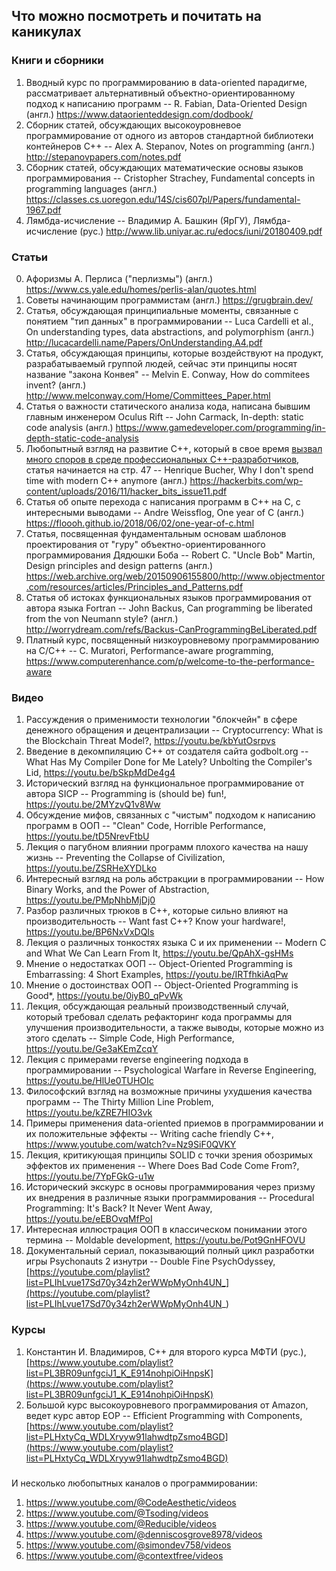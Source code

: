 ## Что можно посмотреть и почитать на каникулах

### Книги и сборники
1. Вводный курс по программированию в data-oriented парадигме, рассматривает альтернативный объектно-ориентированному подход к написанию программ -- R. Fabian, Data-Oriented Design (англ.)
https://www.dataorienteddesign.com/dodbook/
2. Сборник статей, обсуждающих высокоуровневое программирование от одного из авторов стандартной библиотеки контейнеров С++ -- Alex A. Stepanov, Notes on programming (англ.)
http://stepanovpapers.com/notes.pdf
3. Сборник статей, обсуждающих математические основы языков программирования -- Cristopher Strachey, Fundamental concepts in programming languages (англ.)
https://classes.cs.uoregon.edu/14S/cis607pl/Papers/fundamental-1967.pdf
4. Лямбда-исчисление -- Владимир А. Башкин (ЯрГУ), Лямбда-исчисление (рус.)
http://www.lib.uniyar.ac.ru/edocs/iuni/20180409.pdf

### Статьи
0. Афоризмы А. Перлиса ("перлизмы") (англ.)
https://www.cs.yale.edu/homes/perlis-alan/quotes.html
1. Cоветы начинающим программистам (англ.)
https://grugbrain.dev/
2. Статья, обсуждающая принципиальные моменты, связанные с понятием "тип данных" в программировании -- Luca Cardelli et al., On understanding types, data abstractions, and polymorphism (англ.)
http://lucacardelli.name/Papers/OnUnderstanding.A4.pdf
3. Статья, обсуждающая принципы, которые воздействуют на продукт, разрабатываемый группой людей, сейчас эти принципы носят название "закона Конвея" -- Melvin E. Conway, How do commitees invent? (англ.)
http://www.melconway.com/Home/Committees_Paper.html
4. Статья о важности статического анализа кода, написана бывшим главным инженером Oculus Rift -- John Carmack, In-depth: static code analysis (англ.)
https://www.gamedeveloper.com/programming/in-depth-static-code-analysis
5. Любопытный взгляд на развитие С++, который в свое время [вызвал много споров в среде профессиональных С++-разработчиков](https://news.ycombinator.com/item?id=11720659), статья начинается на стр. 47 -- Henrique Bucher, Why I don't spend time with modern C++ anymore (англ.)
https://hackerbits.com/wp-content/uploads/2016/11/hacker_bits_issue11.pdf
6. Статья об опыте перехода с написания программ в С++ на С, с интересными выводами -- Andre Weissflog, One year of C (англ.)
https://floooh.github.io/2018/06/02/one-year-of-c.html
7. Статья, посвященная фундаментальным основам шаблонов проектирования от "гуру" объектно-ориентированного программирования Дядюшки Боба -- Robert C. "Uncle Bob" Martin, Design principles and design patterns (англ.)
https://web.archive.org/web/20150906155800/http://www.objectmentor.com/resources/articles/Principles_and_Patterns.pdf
8. Статья об истоках функциональных языков программирования от автора языка Fortran -- John Backus, Can programming be liberated from the von Neumann style? (англ.)
http://worrydream.com/refs/Backus-CanProgrammingBeLiberated.pdf
9. Платный курс, посвященный низкоуровневому программированию на С/С++ -- C. Muratori, Performance-aware programming, https://www.computerenhance.com/p/welcome-to-the-performance-aware

### Видео
1. Рассуждения о применимости технологии "блокчейн" в сфере денежного обращения и децентрализации -- Cryptocurrency: What is the Blockchain Threat Model?,
https://youtu.be/kbYutOsrpvs
2. Введение в декомпиляцию С++ от создателя сайта godbolt.org -- What Has My Compiler Done for Me Lately? Unbolting the Compiler's Lid,
https://youtu.be/bSkpMdDe4g4
3. Исторический взгляд на функциональное программирование от автора SICP -- Programming is (should be) fun!, 
https://youtu.be/2MYzvQ1v8Ww
4. Обсуждение мифов, связанных с "чистым" подходом к написанию программ в ООП -- "Clean" Code, Horrible Performance,
https://youtu.be/tD5NrevFtbU
5. Лекция о пагубном влиянии программ плохого качества на нашу жизнь -- Preventing the Collapse of Civilization,
https://youtu.be/ZSRHeXYDLko
6. Интересный взгляд на роль абстракции в программировании -- How Binary Works, and the Power of Abstraction, 
https://youtu.be/PMpNhbMjDj0
7. Разбор различных трюков в С++, которые сильно влияют на производительность -- Want fast C++? Know your hardware!,
https://youtu.be/BP6NxVxDQIs
8. Лекция о различных тонкостях языка С и их применении -- Modern C and What We Can Learn From It,
https://youtu.be/QpAhX-gsHMs
9. Мнение о недостатках ООП -- Object-Oriented Programming is Embarrassing: 4 Short Examples,
https://youtu.be/IRTfhkiAqPw
10. Мнение о достоинствах ООП -- Object-Oriented Programming is Good*,
https://youtu.be/0iyB0_qPvWk
11. Лекция, обсуждающая реальный производственный случай, который требовал сделать рефакторинг кода программы для улучшения производительности, а также выводы, которые можно из этого сделать -- Simple Code, High Performance,
https://youtu.be/Ge3aKEmZcqY
12. Лекция с примерами reverse engineering подхода в программировании -- Psychological Warfare in Reverse Engineering,
https://youtu.be/HlUe0TUHOIc
13. Философский взгляд на возможные причины ухудшения качества программ -- The Thirty Million Line Problem,
https://youtu.be/kZRE7HIO3vk
14. Примеры применения data-oriented приемов в программировании и их положительные эффекты -- Writing cache friendly C++,
https://www.youtube.com/watch?v=Nz9SiF0QVKY
15. Лекция, критикующая принципы SOLID с точки зрения обозримых эффектов их применения -- Where Does Bad Code Come From?,
https://youtu.be/7YpFGkG-u1w
16. Исторический экскурс в основы программирования через призму их внедрения в различные языки программирования -- Procedural Programming: It's Back? It Never Went Away,
https://youtu.be/eEBOvqMfPoI
17. Интересная иллюстрация ООП в классическом понимании этого термина -- Moldable development,
https://youtu.be/Pot9GnHFOVU
18. Документальный сериал, показывающий полный цикл разработки игры Psychonauts 2 изнутри -- Double Fine PsychOdyssey,
[https://youtube.com/playlist?list=PLIhLvue17Sd70y34zh2erWWpMyOnh4UN_](https://youtube.com/playlist?list=PLIhLvue17Sd70y34zh2erWWpMyOnh4UN_)

### Курсы
1. Константин И. Владимиров, С++ для второго курса МФТИ (рус.),
[https://www.youtube.com/playlist?list=PL3BR09unfgciJ1_K_E914nohpiOiHnpsK](https://www.youtube.com/playlist?list=PL3BR09unfgciJ1_K_E914nohpiOiHnpsK)
2. Большой курс высокоуровневого программирования от Amazon, ведет курс автор EOP -- Efficient Programming with Components,
[https://www.youtube.com/playlist?list=PLHxtyCq_WDLXryyw91lahwdtpZsmo4BGD](https://www.youtube.com/playlist?list=PLHxtyCq_WDLXryyw91lahwdtpZsmo4BGD)

###
И несколько любопытных каналов о программировании:
1. https://www.youtube.com/@CodeAesthetic/videos
2. https://www.youtube.com/@Tsoding/videos
3. https://www.youtube.com/@Reducible/videos
4. https://www.youtube.com/@denniscosgrove8978/videos
5. https://www.youtube.com/@simondev758/videos
6. https://www.youtube.com/@contextfree/videos
